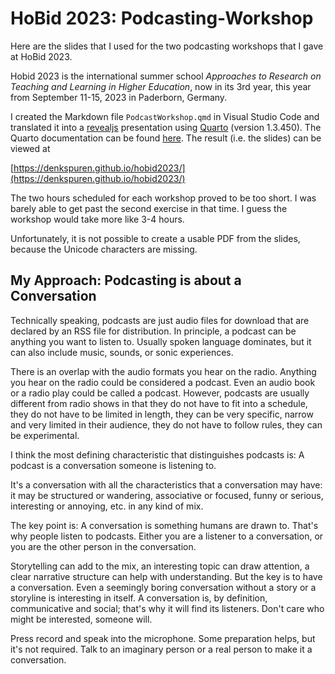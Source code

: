 # HoBid 2023: Podcasting-Workshop

Here are the slides that I used for the two podcasting workshops that I gave at HoBid 2023.

Hobid 2023 is the international summer school _Approaches to Research on Teaching and Learning in Higher Education_, now in its 3rd year, this year from September 11-15, 2023 in Paderborn, Germany.

I created the Markdown file `PodcastWorkshop.qmd` in Visual Studio Code and translated it into a [revealjs](https://revealjs.com/) presentation using [Quarto](https://quarto.org/) (version 1.3.450). The Quarto documentation can be found [here](https://quarto.org/docs/presentations/revealjs/). The result (i.e. the slides) can be viewed at

[https://denkspuren.github.io/hobid2023/](https://denkspuren.github.io/hobid2023/)

The two hours scheduled for each workshop proved to be too short. I was barely able to get past the second exercise in that time. I guess the workshop would take more like 3-4 hours.

Unfortunately, it is not possible to create a usable PDF from the slides, because the Unicode characters are missing.

## My Approach: Podcasting is about a Conversation

Technically speaking, podcasts are just audio files for download that are declared by an RSS file for distribution. In principle, a podcast can be anything you want to listen to. Usually spoken language dominates, but it can also include music, sounds, or sonic experiences.

There is an overlap with the audio formats you hear on the radio. Anything you hear on the radio could be considered a podcast. Even an audio book or a radio play could be called a podcast. However, podcasts are usually different from radio shows in that they do not have to fit into a schedule, they do not have to be limited in length, they can be very specific, narrow and very limited in their audience, they do not have to follow rules, they can be experimental.

I think the most defining characteristic that distinguishes podcasts is: A podcast is a conversation someone is listening to.

It's a conversation with all the characteristics that a conversation may have: it may be structured or wandering, associative or focused, funny or serious, interesting or annoying, etc. in any kind of mix. 

The key point is: A conversation is something humans are drawn to. That's why people listen to podcasts. Either you are a listener to a conversation, or you are the other person in the conversation.

Storytelling can add to the mix, an interesting topic can draw attention, a clear narrative structure can help with understanding. But the key is to have a conversation. Even a seemingly boring conversation without a story or a storyline is interesting in itself. A conversation is, by definition, communicative and social; that's why it will find its listeners. Don't care who might be interested, someone will.

Press record and speak into the microphone. Some preparation helps, but it's not required. Talk to an imaginary person or a real person to make it a conversation.
